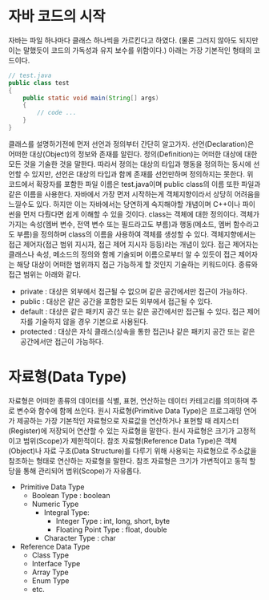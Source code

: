 # 자바 코드의 시작
자바는 파일 하나마다 클래스 하나씩을 가르킨다고 하였다. (물론 그러지 않아도 되지만 이는 말했듯이 코드의 가독성과 유지 보수를 위함이다.) 아래는 가장 기본적인 형태의 코드이다.

```java
// test.java
public class test
{
    public static void main(String[] args)
    {
        // code ...
    }
}
```

클래스를 설명하기전에 먼저 선언과 정의부터 간단히 알고가자. 선언(Declaration)은 어떠한 대상(Object)의 정보와 존재를 알린다. 정의(Definition)는 어떠한 대상에 대한 모든 것을 기술한 것을 말한다. 따라서 정의는 대상의 타입과 행동을 정의하는 동시에 선언할 수 있지만, 선언은 대상의 타입과 함께 존재를 선언만하며 정의하지는 못한다.
위 코드에서 확장자를 포함한 파일 이름은 test.java이며 public class의 이름 또한 파일과 같은 이름을 사용한다. 자바에서 가장 먼저 시작하는게 객체지향이라서 상당히 어려움을 느낄수도 있다. 하지만 이는 자바에서는 당연하게 숙지해야할 개념이며 C++이나 파이썬을 먼저 다뤘다면 쉽게 이해할 수 있을 것이다. class는 객체에 대한 정의이다. 객체가 가지는 속성(멤버 변수, 전역 변수 또는 필드라고도 부름)과 행동(메소드, 멤버 함수라고도 부름)을 정의하며 class의 이름을 사용하여 객체를 생성할 수 있다. 객체지향에서는 접근 제어자(접근 범위 지시자, 접근 제어 지시자 등등)라는 개념이 있다. 접근 제어자는 클래스나 속성, 메소드의 정의와 함께 기술되며 이름으로부터 알 수 있듯이 접근 제어자는 해당 대상이 어떠한 범위까지 접근 가능하게 할 것인지 기술하는 키워드이다. 종류와 접근 범위는 아래와 같다.

- private : 대상은 외부에서 접근될 수 없으며 같은 공간에서만 접근이 가능하다.
- public : 대상은 같은 공간을 포함한 모든 외부에서 접근될 수 있다.
- default : 대상은 같은 패키지 공간 또는 같은 공간에서만 접근될 수 있다. 접근 제어자를 기술하지 않을 경우 기본으로 사용된다.
- protected : 대상은 자식 클래스(상속을 통한 접근)나 같은 패키지 공간 또는 같은 공간에서만 접근이 가능하다.

# 자료형(Data Type)
자료형은 어떠한 종류의 데이터를 식별, 표현, 연산하는 데이터 카테고리를 의미하며 주로 변수와 함수에 함께 쓰인다.
원시 자료형(Primitive Data Type)은 프로그래밍 언어가 제공하는 가장 기본적인 자료형으로 자료값을 연산하거나 표현할 때 레지스터(Register)에 저장되어 연산할 수 있는 자료형을 말한다. 원시 자료형은 크기가 고정적이고 범위(Scope)가 제한적이다.
참조 자료형(Reference Data Type)은 객체(Object)나 자료 구조(Data Structure)를 다루기 위해 사용되는 자료형으로 주소값을 참조하는 형태로 연산하는 자료형을 말한다. 참조 자료형은 크기가 가변적이고 동적 할당을 통해 관리되어 범위(Scope)가 자유롭다.


- Primitive Data Type
    - Boolean Type : boolean
    - Numeric Type
        - Integral Type:
            - Integer Type : int, long, short, byte
            - Floating Point Type : float, double
        - Character Type : char
- Reference Data Type
    - Class Type
    - Interface Type
    - Array Type
    - Enum Type
    - etc.